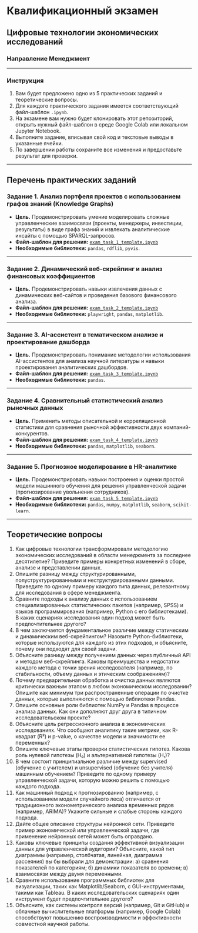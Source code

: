 # Квалификационный экзамен
## Цифровые технологии экономических исследований
### Направление Менеджмент

---

### Инструкция

1.  Вам будет предложено одно из 5 практических заданий и теоретические вопросы.
2.  Для каждого практического задания имеется соответствующий файл-шаблон `.ipynb`.
3.  На экзамене вам нужно будет клонировать этот репозиторий, открыть нужный файл-шаблон в среде Google Colab или локальном Jupyter Notebook.
4.  Выполните задание, вписывая свой код и текстовые выводы в указанные ячейки.
5.  По завершении работы сохраните все изменения и предоставьте результат для проверки.

---

## Перечень практических заданий

### Задание 1. Анализ портфеля проектов с использованием графов знаний (Knowledge Graphs)

*   **Цель.** Продемонстрировать умение моделировать сложные управленческие взаимосвязи (проекты, менеджеры, инвестиции, результаты) в виде графа знаний и извлекать аналитические инсайты с помощью SPARQL-запросов.
*   **Файл-шаблон для решения:** [`exam_task_1_template.ipynb`](https://github.com/BosenkoTM/DTER/blob/main/examp/2025/exam_task_1_template.ipynb)
*   **Необходимые библиотеки:** `pandas`, `rdflib`, `pyvis`.

---

### Задание 2. Динамический веб-скрейпинг и анализ финансовых коэффициентов

*   **Цель.** Продемонстрировать навыки извлечения данных с динамических веб-сайтов и проведения базового финансового анализа.
*   **Файл-шаблон для решения:** [`exam_task_2_template.ipynb`](https://github.com/BosenkoTM/DTER/blob/main/examp/2025/exam_task_2_template.ipynb)
*   **Необходимые библиотеки:** `playwright`, `pandas`, `matplotlib`.

---

### Задание 3. AI-ассистент в тематическом анализе и проектирование дашборда

*   **Цель.** Продемонстрировать понимание методологии использования AI-ассистентов для анализа научной литературы и навыки проектирования аналитических дашбордов.
*   **Файл-шаблон для решения:** [`exam_task_3_template.ipynb`](https://github.com/BosenkoTM/DTER/blob/main/examp/2025/exam_task_3_template.ipynb)
*   **Необходимые библиотеки:** `pandas`.

---

### Задание 4. Сравнительный статистический анализ рыночных данных

*   **Цель.** Применить методы описательной и корреляционной статистики для сравнения рыночной эффективности двух компаний-конкурентов.
*   **Файл-шаблон для решения:** [`exam_task_4_template.ipynb`](https://github.com/BosenkoTM/DTER/blob/main/examp/2025/exam_task_4_template.ipynb)
*   **Необходимые библиотеки:** `pandas`, `matplotlib`, `seaborn`.

---

### Задание 5. Прогнозное моделирование в HR-аналитике

*   **Цель.** Продемонстрировать навыки построения и оценки простой модели машинного обучения для решения управленческой задачи (прогнозирование увольнения сотрудников).
*   **Файл-шаблон для решения:** [`exam_task_5_template.ipynb`](https://github.com/BosenkoTM/DTER/blob/main/examp/2025/exam_task_5_template.ipynb)
*   **Необходимые библиотеки:** `pandas`, `numpy`, `matplotlib`, `seaborn`, `scikit-learn`.

---

## Теоретические вопросы

1.  Как цифровые технологии трансформировали методологию экономических исследований в области менеджмента за последнее десятилетие? Приведите примеры конкретных изменений в сборе, анализе и представлении данных.
2.  Опишите разницу между структурированными, полуструктурированными и неструктурированными данными. Приведите по одному примеру каждого типа данных, релевантному для исследования в сфере менеджмента.
3.  Сравните подходы к анализу данных с использованием специализированных статистических пакетов (например, SPSS) и языков программирования (например, Python с его библиотеками). В каких сценариях исследования один подход может быть предпочтительнее другого?
4.  В чем заключается фундаментальное различие между статическим и динамическим веб-скрейпингом? Назовите Python-библиотеки, которые используются для каждого из этих подходов, и объясните, почему они подходят для своей задачи.
5.  Объясните разницу между получением данных через публичный API и методом веб-скрейпинга. Каковы преимущества и недостатки каждого метода с точки зрения исследователя (например, по стабильности, объему данных и этическим соображениям)?
6.  Почему предварительная обработка и очистка данных являются критически важным этапом в любом экономическом исследовании? Опишите как минимум три распространенные операции по очистке данных, которые выполняются с помощью библиотеки Pandas.
7.  Опишите основные роли библиотек NumPy и Pandas в процессе анализа данных. Как они дополняют друг друга в типичном исследовательском проекте?
8.  Объясните цель регрессионного анализа в экономических исследованиях. Что сообщают аналитику такие метрики, как R-квадрат (R²) и p-value, о качестве модели и значимости ее переменных?
9.  Опишите ключевые этапы проверки статистических гипотез. Какова роль нулевой гипотезы (H₀) и альтернативной гипотезы (H₁)?
10. В чем состоит принципиальное различие между supervised (обучение с учителем) и unsupervised (обучение без учителя) машинным обучением? Приведите по одному примеру управленческой задачи, которую можно решить с помощью каждого подхода.
11. Как машинный подход к прогнозированию (например, с использованием модели случайного леса) отличается от традиционного эконометрического анализа временных рядов (например, ARIMA)? Укажите сильные и слабые стороны каждого подхода.
12. Дайте общее описание структуры нейронной сети. Приведите пример экономической или управленческой задачи, где применение нейронных сетей может быть оправдано.
13. Каковы ключевые принципы создания эффективной визуализации данных для управленческой аудитории? Объясните, какой тип диаграммы (например, столбчатая, линейная, диаграмма рассеяния) вы бы выбрали для демонстрации: а) сравнения показателей по категориям; б) динамики показателя во времени; в) взаимосвязи между двумя переменными.
14. Сравните использование программных библиотек для визуализации, таких как Matplotlib/Seaborn, с GUI-инструментами, такими как Tableau. В каких исследовательских сценариях один инструмент будет предпочтительнее другого?
15. Объясните, как системы контроля версий (например, Git и GitHub) и облачные вычислительные платформы (например, Google Colab) способствуют повышению воспроизводимости и эффективности совместной научной работы.

